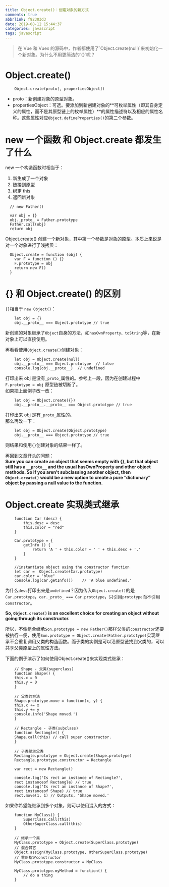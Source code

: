 ```yaml
---
title: Object.create()：创建对象的新方式
comments: true
abbrlink: f92303d3
date: 2019-08-12 15:44:37
categories: javascript
tags: javascript
---
```


<blockquote bgcolor=#FF4500>在 Vue 和 Vuex 的源码中，作者都使用了`Object.create(null)`来初始化一个新对象。为什么不用更简洁的`{}`呢？</blockquote>

# Object.create()
```
    Object.create(proto[, propertiesObject])
```
- proto：新创建对象的原型对象。
- propertiesObject：可选。要添加到新创建对象的**可枚举属性（即其自身定义的属性，而不是其原型链上的枚举属性）**的属性描述符以及相应的属性名称。这些属性对应`Object.defineProperties()`的第二个参数。

# new 一个函数 和 Object.create 都发生了什么
new 一个构造函数时相当于：
1. 新生成了一个对象
2. 链接到原型
3. 绑定 this
4. 返回新对象  

```
  // new Father()

  var obj = {}
  obj._proto_ = Father.prototype
  Father.call(obj)
  return obj
```
Object.create() 创建一个新对象，其中第一个参数是对象的原型。本质上来说是对一个对象进行了浅拷贝：
```
  Object.create = function (obj) {
    var F = function () {}
    F.prototype = obj
    return new F()
  }
```

# {} 和 Object.create() 的区别
`{}`相当于 `new Object()`：
```
    let obj = {}
    obj.__proto__ === Object.prototype // true
```
新创建的对象继承了`Object`自身的方法，如`hasOwnProperty、toString`等，在新对象上可以直接使用。  

再看看使用`Object.create()`创建对象：
```
    let obj = Object.create(null)
    obj.__proto__ === Object.prototype  // false
    console.log(obj.__proto__)  // undefined
```
打印出来 obj 是没有`_proto_`属性的。参考上一段，因为在创建过程中 `F.prototype = obj` 原型链被切断了。  
如果把上面例子改一改：
```
    let obj = Object.create({})
    obj.__proto__.__proto__ === Object.prototype // true
```
打印出来 obj 是有`_proto_`属性的。  
那么再改一下：
```
    let obj = Object.create(Object.prototype)
    obj.__proto__ === Object.prototype // true
```
则结果和使用`{}`创建对象的结果一样了。  

再回到文章开头的问题：  
**Sure you can create an object that seems empty with {}, but that object still has a `__proto__` and the usual hasOwnProperty and other object methods. So if you aren't subclassing another object, then `Object.create()` would be a new option to create a pure “dictionary” object by passing a null value to the function.**

# Object.create 实现类式继承
```
    function Car (desc) {
        this.desc = desc
        this.color = "red"
    }

    Car.prototype = {
        getInfo () {
            return 'A ' + this.color + ' ' + this.desc + '.'
        }
    }

    //instantiate object using the constructor function
    let car =  Object.create(Car.prototype)
    car.color = "blue"
    console.log(car.getInfo())    // 'A blue undefined.'
```
为什么`desc`打印出来是`undefined`？因为传入`Object.create()`的是`Car.prototype`，`car._proto_ === Car.prototype`，只引用`prototype`而不引用`constructor`。  

**So, `Object.create()` is an excellent choice for creating an object without going through its constructor.**   

所以，不像组合继承`Son.prototype = new Father()`那样父类的`constructor`还要被执行一便，使用`Son.prototype = Object.create(Father.prototype)`实现继承不会重复调用父类的构造函数。而子类的实例是可以沿原型链找到父类的，可以共享父类原型上的属性方法。  

下面的例子演示了如何使用Object.create()来实现类式继承：
```
    // Shape - 父类(superclass)
    function Shape() {
    this.x = 0
    this.y = 0
    }

    // 父类的方法
    Shape.prototype.move = function(x, y) {
    this.x += x
    this.y += y
    console.info('Shape moved.')
    }

    // Rectangle - 子类(subclass)
    function Rectangle() {
    Shape.call(this) // call super constructor.
    }

    // 子类续承父类
    Rectangle.prototype = Object.create(Shape.prototype)
    Rectangle.prototype.constructor = Rectangle

    var rect = new Rectangle()

    console.log('Is rect an instance of Rectangle?',
    rect instanceof Rectangle) // true
    console.log('Is rect an instance of Shape?',
    rect instanceof Shape) // true
    rect.move(1, 1) // Outputs, 'Shape moved.'
```
如果你希望能继承到多个对象，则可以使用混入的方式：
```
    function MyClass() {
        SuperClass.call(this)
        OtherSuperClass.call(this)
    }

    // 继承一个类
    MyClass.prototype = Object.create(SuperClass.prototype)
    // 混合其它
    Object.assign(MyClass.prototype, OtherSuperClass.prototype)
    // 重新指定constructor
    MyClass.prototype.constructor = MyClass

    MyClass.prototype.myMethod = function() {
        // do a thing
    }
```